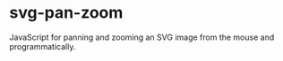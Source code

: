 svg-pan-zoom
============

JavaScript for panning and zooming an SVG image from the mouse and programmatically.
